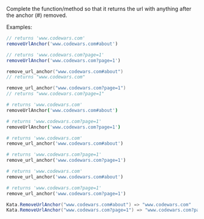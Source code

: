 Complete the function/method so that it returns the url with anything after the anchor (#) removed. 

Examples:

```javascript
// returns 'www.codewars.com'
removeUrlAnchor('www.codewars.com#about')

// returns 'www.codewars.com?page=1' 
removeUrlAnchor('www.codewars.com?page=1') 

```

```c
remove_url_anchor("www.codewars.com#about")
// returns "www.codewars.com"

remove_url_anchor("www.codewars.com?page=1") 
// returns "www.codewars.com?page=1"

```

```coffeescript
# returns 'www.codewars.com'
removeUrlAnchor('www.codewars.com#about')

# returns 'www.codewars.com?page=1' 
removeUrlAnchor('www.codewars.com?page=1') 

```

```ruby
# returns 'www.codewars.com'
remove_url_anchor('www.codewars.com#about')

# returns 'www.codewars.com?page=1' 
remove_url_anchor('www.codewars.com?page=1') 
```
```python
# returns 'www.codewars.com'
remove_url_anchor('www.codewars.com#about')

# returns 'www.codewars.com?page=1' 
remove_url_anchor('www.codewars.com?page=1') 
```
```csharp
Kata.RemoveUrlAnchor("www.codewars.com#about") => "www.codewars.com"
Kata.RemoveUrlAnchor("www.codewars.com?page=1") => "www.codewars.com?page=1"
```